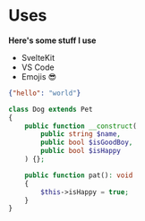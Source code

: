 # Uses

**Here's some stuff I use**

- SvelteKit
- VS Code
- Emojis 😎


```json
{"hello": "world"}
```


```php
class Dog extends Pet
{
    public function __construct(
        public string $name,
        public bool $isGoodBoy,
        public bool $isHappy
    ) {};

    public function pat(): void
    {
        $this->isHappy = true;
    }
}
```